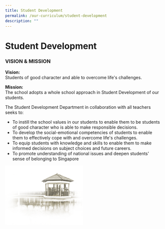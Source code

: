 ```yaml
---
title: Student Development
permalink: /our-curriculum/student-development
description: ""
---
```


# **Student Development**

### VISION & MISSION

**Vision:**   
Students of good character and able to overcome life's challenges.

  

**Mission:**   
The school adopts a whole school approach in Student Development of our students.

The Student Development Department in collaboration with all teachers seeks to:

*   To instill the school values in our students to enable them to be students of good character who is able to make responsible decisions.
*   To develop the social-emotional competencies of students to enable them to effectively cope with and overcome life's challenges.
*   To equip students with knowledge and skills to enable them to make informed decisions on subject choices and future careers.
*   To promote understanding of national issues and deepen students' sense of belonging to Singapore

<img src="/images/pavilion.png" 
     style="width:50%">